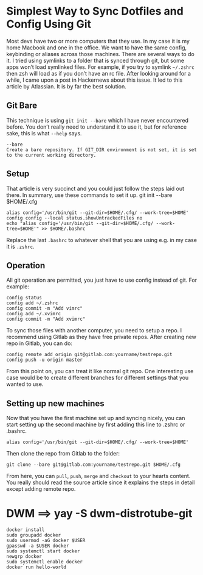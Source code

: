 # Simplest Way to Sync Dotfiles and Config Using Git

Most devs have two or more computers that they use. In my case it is my home Macbook and one in the office. We want to have the same config, keybinding or aliases across those machines.
There are several ways to do it. I tried using symlinks to a folder that is synced through git, but some apps won’t load symlinked files. For example, if you try to symlink `~/.zshrc` then zsh will load as if you don’t have an rc file.
After looking around for a while, I came upon a post in Hackernews about this issue. It led to this article by Atlassian. It is by far the best solution.

## Git Bare
This technique is using `git init --bare` which I have never encountered before. You don’t really need to understand it to use it, but for reference sake, this is what `--help` says.
```
--bare 
Create a bare repository. If GIT_DIR environment is not set, it is set to the current working directory.
```

## Setup
That article is very succinct and you could just follow the steps laid out there. In summary, use these commands to set it up.
git init --bare $HOME/.cfg 
```
alias config='/usr/bin/git --git-dir=$HOME/.cfg/ --work-tree=$HOME' config config --local status.showUntrackedFiles no 
echo "alias config='/usr/bin/git --git-dir=$HOME/.cfg/ --work-tree=$HOME'" >> $HOME/.bashrc
```
Replace the last `.bashrc` to whatever shell that you are using e.g. in my case it is `.zshrc`.


## Operation
All git operation are permitted, you just have to use config instead of git. For example:
```
config status 
config add ~/.zshrc 
config commit -m "Add vimrc" 
config add ~/.xvimrc 
config commit -m "Add xvimrc"
```
To sync those files with another computer, you need to setup a repo. I recommend using Gitlab as they have free private repos. After creating new repo in Gitlab, you can do:
```
config remote add origin git@gitlab.com:yourname/testrepo.git 
config push -u origin master
```
From this point on, you can treat it like normal git repo. One interesting use case would be to create different branches for different settings that you wanted to use.

## Setting up new machines
Now that you have the first machine set up and syncing nicely, you can start setting up the second machine by first adding this line to .zshrc or .bashrc.
```
alias config='/usr/bin/git --git-dir=$HOME/.cfg/ --work-tree=$HOME'
```
Then clone the repo from Gitlab to the folder:
```
git clone --bare git@gitlab.com:yourname/testrepo.git $HOME/.cfg
```
From here, you can `pull`, `push`, `merge` and `checkout` to your hearts content.
You really should read the source article since it explains the steps in detail except adding remote repo.





# DWM ==> yay -S dwm-distrotube-git
```
docker install
sudo groupadd docker
sudo usermod -aG docker $USER
gpasswd -a $USER docker
sudo systemctl start docker
newgrp docker
sudo systemctl enable docker
docker run hello-world
```